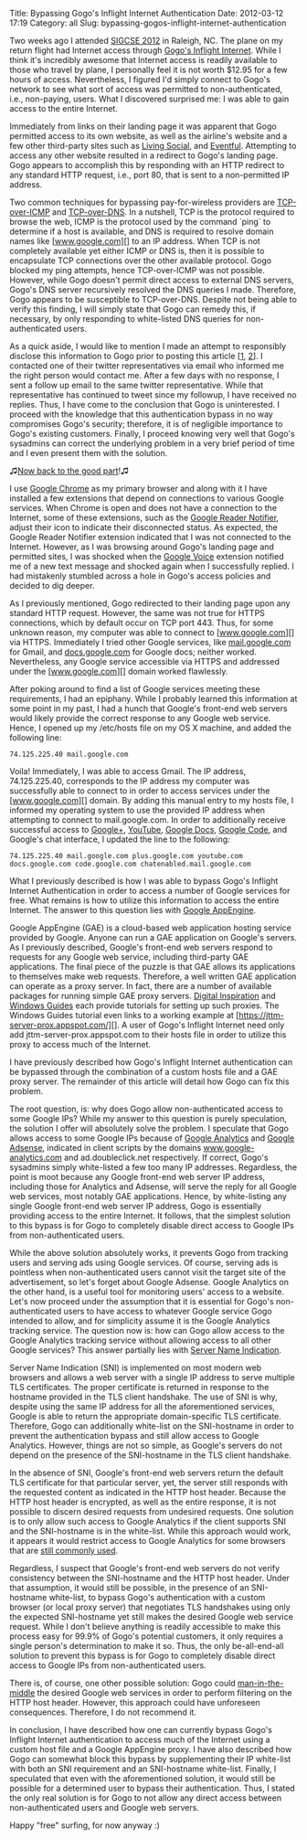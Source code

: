 Title: Bypassing Gogo's Inflight Internet Authentication
Date: 2012-03-12 17:19
Category: all
Slug: bypassing-gogos-inflight-internet-authentication

Two weeks ago I attended [SIGCSE 2012][] in Raleigh, NC. The plane on my
return flight had Internet access through [Gogo's Inflight Internet][].
While I think it's incredibly awesome that Internet access is readily
available to those who travel by plane, I personally feel it is not
worth $12.95 for a few hours of access. Nevertheless, I figured I'd
simply connect to Gogo's network to see what sort of access was
permitted to non-authenticated, i.e., non-paying, users. What I
discovered surprised me: I was able to gain access to the entire
Internet.

Immediately from links on their landing page it was apparent that Gogo
permitted access to its own website, as well as the airline's website
and a few other third-party sites such as [Living Social][], and
[Eventful][]. Attempting to access any other website resulted in a
redirect to Gogo's landing page. Gogo appears to accomplish this by
responding with an HTTP redirect to any standard HTTP request, i.e.,
port 80, that is sent to a non-permitted IP address.

Two common techniques for bypassing pay-for-wireless providers are
[TCP-over-ICMP][] and [TCP-over-DNS][]. In a nutshell, TCP is the
protocol required to browse the web, ICMP is the protocol used by the
command \`ping\` to determine if a host is available, and DNS is
required to resolve domain names like [www.google.com][] to an IP
address. When TCP is not completely available yet either ICMP or DNS is,
then it is possible to encapsulate TCP connections over the other
available protocol. Gogo blocked my ping attempts, hence TCP-over-ICMP
was not possible. However, while Gogo doesn't permit direct access to
external DNS servers, Gogo's DNS server recursively resolved the DNS
queries I made. Therefore, Gogo appears to be susceptible to
TCP-over-DNS. Despite not being able to verify this finding, I will
simply state that Gogo can remedy this, if necessary, by only responding
to white-listed DNS queries for non-authenticated users.

As a quick aside, I would like to mention I made an attempt to
responsibly disclose this information to Gogo prior to posting this
article [[1][], [2][]]. I contacted one of their twitter representatives
via email who informed me the right person would contact me. After a few
days with no response, I sent a follow up email to the same twitter
representative. While that representative has continued to tweet since
my followup, I have received no replies. Thus, I have come to the
conclusion that Gogo is uninterested. I proceed with the knowledge that
this authentication bypass in no way compromises Gogo's security;
therefore, it is of negligible importance to Gogo's existing customers.
Finally, I proceed knowing very well that Gogo's sysadmins can correct
the underlying problem in a very brief period of time and I even present
them with the solution.

♫[Now back to the good part][]!♫

I use [Google Chrome][] as my primary browser and along with it I have
installed a few extensions that depend on connections to various Google
services. When Chrome is open and does not have a connection to the
Internet, some of these extensions, such as the [Google Reader
Notifier][], adjust their icon to indicate their disconnected status. As
expected, the Google Reader Notifier extension indicated that I was not
connected to the Internet. However, as I was browsing around Gogo's
landing page and permitted sites, I was shocked when the [Google
Voice][] extension notified me of a new text message and shocked again
when I successfully replied. I had mistakenly stumbled across a hole in
Gogo's access policies and decided to dig deeper.

As I previously mentioned, Gogo redirected to their landing page upon
any standard HTTP request. However, the same was not true for HTTPS
connections, which by default occur on TCP port 443. Thus, for some
unknown reason, my computer was able to connect to [www.google.com][]
via HTTPS. Immediately I tried other Google services, like
[mail.google.com][] for Gmail, and [docs.google.com][] for Google docs;
neither worked. Nevertheless, any Google service accessible via HTTPS
and addressed under the [www.google.com][] domain worked flawlessly.

After poking around to find a list of Google services meeting these
requirements, I had an epiphany. While I probably learned this
information at some point in my past, I had a hunch that Google's
front-end web servers would likely provide the correct response to any
Google web service. Hence, I opened up my /etc/hosts file on my OS X
machine, and added the following line:

`74.125.225.40 mail.google.com`

Voila! Immediately, I was able to access Gmail. The IP address,
74.125.225.40, corresponds to the IP address my computer was
successfully able to connect to in order to access services under the
[www.google.com][] domain. By adding this manual entry to my hosts file,
I informed my operating system to use the provided IP address when
attempting to connect to mail.google.com. In order to additionally
receive successful access to [Google+][], [YouTube][], [Google
Docs][docs.google.com], [Google Code][], and Google's chat interface, I
updated the line to the following:

`74.125.225.40 mail.google.com plus.google.com youtube.com docs.google.com code.google.com chatenabled.mail.google.com`

What I previously described is how I was able to bypass Gogo's Inflight
Internet Authentication in order to access a number of Google services
for free. What remains is how to utilize this information to access the
entire Internet. The answer to this question lies with [Google
AppEngine][].

Google AppEngine (GAE) is a cloud-based web application hosting service
provided by Google. Anyone can run a GAE application on Google's
servers. As I previously described, Google's front-end web servers
respond to requests for any Google web service, including third-party
GAE applications. The final piece of the puzzle is that GAE allows its
applications to themselves make web requests. Therefore, a well written
GAE application can operate as a proxy server. In fact, there are a
number of available packages for running simple GAE proxy servers.
[Digital Inspiration][] and [Windows Guides][] each provide tutorials
for setting up such proxies. The Windows Guides tutorial even links to a
working example at [https://jttm-server-prox.appspot.com/][]. A user of
Gogo's Inflight Internet need only add jttm-server-prox.appspot.com to
their hosts file in order to utilize this proxy to access much of the
Internet.

I have previously described how Gogo's Inflight Internet authentication
can be bypassed through the combination of a custom hosts file and a GAE
proxy server. The remainder of this article will detail how Gogo can fix
this problem.

The root question, is: why does Gogo allow non-authenticated access to
some Google IPs? While my answer to this question is purely speculation,
the solution I offer will absolutely solve the problem. I speculate that
Gogo allows access to some Google IPs because of [Google Analytics][]
and [Google Adsense][], indicated in client scripts by the domains
www.google-analytics.com and ad.doubleclick.net respectively. If
correct, Gogo's sysadmins simply white-listed a few too many IP
addresses. Regardless, the point is moot because any Google front-end
web server IP address, including those for Analytics and Adsense, will
serve the reply for all Google web services, most notably GAE
applications. Hence, by white-listing any single Google front-end web
server IP address, Gogo is essentially providing access to the entire
Internet. It follows, that the simplest solution to this bypass is for
Gogo to completely disable direct access to Google IPs from
non-authenticated users.

While the above solution absolutely works, it prevents Gogo from
tracking users and serving ads using Google services. Of course, serving
ads is pointless when non-authenticated users cannot visit the target
site of the advertisement, so let's forget about Google Adsense. Google
Analytics on the other hand, is a useful tool for monitoring users'
access to a website. Let's now proceed under the assumption that it is
essential for Gogo's non-authenticated users to have access to whatever
Google service Gogo intended to allow, and for simplicity assume it is
the Google Analytics tracking service. The question now is: how can Gogo
allow access to the Google Analytics tracking service without allowing
access to all other Google services? This answer partially lies with
[Server Name Indication][].

Server Name Indication (SNI) is implemented on most modern web browsers
and allows a web server with a single IP address to serve multiple TLS
certificates. The proper certificate is returned in response to the
hostname provided in the TLS client handshake. The use of SNI is why,
despite using the same IP address for all the aforementioned services,
Google is able to return the appropriate domain-specific TLS
certificate. Therefore, Gogo can additionally white-list on the
SNI-hostname in order to prevent the authentication bypass and still
allow access to Google Analytics. However, things are not so simple, as
Google's servers do not depend on the presence of the SNI-hostname in
the TLS client handshake.

In the absence of SNI, Google's front-end web servers return the default
TLS certificate for that particular server, yet, the server still
responds with the requested content as indicated in the HTTP host
header. Because the HTTP host header is encrypted, as well as the entire
response, it is not possible to discern desired requests from undesired
requests. One solution is to only allow such access to Google Analytics
if the client supports SNI and the SNI-hostname is in the white-list.
While this approach would work, it appears it would restrict access to
Google Analytics for some browsers that are [still commonly used][].

Regardless, I suspect that Google's front-end web servers do not verify
consistency between the SNI-hostname and the HTTP host header. Under
that assumption, it would still be possible, in the presence of an
SNI-hostname white-list, to bypass Gogo's authentication with a custom
browser (or local proxy server) that negotiates TLS handshakes using
only the expected SNI-hostname yet still makes the desired Google web
service request. While I don't believe anything is readily accessible to
make this process easy for 99.9% of Gogo's potential customers, it only
requires a single person's determination to make it so. Thus, the only
be-all-end-all solution to prevent this bypass is for Gogo to completely
disable direct access to Google IPs from non-authenticated users.

There is, of course, one other possible solution: Gogo could
[man-in-the-middle][] the desired Google web services in order to
perform filtering on the HTTP host header. However, this approach could
have unforeseen consequences. Therefore, I do not recommend it.

In conclusion, I have described how one can currently bypass Gogo's
Inflight Internet authentication to access much of the Internet using a
custom host file and a Google AppEngine proxy. I have also described how
Gogo can somewhat block this bypass by supplementing their IP white-list
with both an SNI requirement and an SNI-hostname white-list. Finally, I
speculated that even with the aforementioned solution, it would still be
possible for a determined user to bypass their authentication. Thus, I
stated the only real solution is for Gogo to not allow any direct access
between non-authenticated users and Google web servers.

Happy "free" surfing, for now anyway :)

  [SIGCSE 2012]: http://www.sigcse.org/sigcse2012/
  [Gogo's Inflight Internet]: http://www.gogoair.com/
  [Living Social]: livingsocial.com
  [Eventful]: http://eventful.com/
  [TCP-over-ICMP]: http://www.cs.uit.no/~daniels/PingTunnel/
  [TCP-over-DNS]: http://analogbit.com/tcp-over-dns_howto
  [www.google.com]: http://www.google.com
  [1]: http://www.bryceboe.com/wordpress/wp-content/uploads/2012/03/gogo_dm.png
  [2]: https://twitter.com/#!/Gogo/status/176504298967015424
  [Now back to the good part]: http://www.youtube.com/watch?v=GI6CfKcMhjY&t=1m37s
  [Google Chrome]: https://www.google.com/chrome
  [Google Reader Notifier]: https://chrome.google.com/webstore/detail/apflmjolhbonpkbkooiamcnenbmbjcbf
  [Google Voice]: https://chrome.google.com/webstore/detail/kcnhkahnjcbndmmehfkdnkjomaanaooo
  [mail.google.com]: http://mail.google.com
  [docs.google.com]: http://docs.google.com
  [Google+]: http://plus.google.com
  [YouTube]: http://youtube.com
  [Google Code]: http://code.google.com
  [Google AppEngine]: http://code.google.com/appengine/
  [Digital Inspiration]: http://www.labnol.org/internet/setup-proxy-server/12890/
  [Windows Guides]: http://mintywhite.com/software-reviews/security-software/set-proxy-google-app-engine/
  [https://jttm-server-prox.appspot.com/]: https://jttm-server-prox.appspot.com/
  [Google Analytics]: http://www.google.com/analytics/
  [Google Adsense]: https://www.google.com/adsense/
  [Server Name Indication]: http://en.wikipedia.org/wiki/Server_Name_Indication
  [still commonly used]: http://en.wikipedia.org/wiki/Server_Name_Indication#No_support
  [man-in-the-middle]: http://en.wikipedia.org/wiki/Man-in-the-middle_attack
